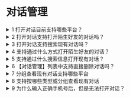 # 对话管理

<details>

<summary>1 打开对话目前支持哪些平台？</summary>

<mark style="color:green;">问题回复</mark>：除了Meta Business Suite，其他平台都支持

</details>

<details>

<summary>2 打开对话支持打开陌生好友的对话吗？</summary>

<mark style="color:green;">问题回复</mark>：支持。

</details>

<details>

<summary>3 打开对话支持搜索现有对话吗？</summary>

<mark style="color:green;">问题回复</mark>：目前仅Telegram平台支持，更多平台持续开发中。

</details>

<details>

<summary>4 支持通过什么方式打开陌生好友的对话？</summary>

<mark style="color:green;">问题回复</mark>：账号ID、手机号

</details>

<details>

<summary>5 支持通过什么搜索信息打开现有对话？</summary>

<mark style="color:green;">问题回复</mark>：用户名称、ID和手机号码

</details>

<details>

<summary>6 【对话管理】列表中支持直接删除对话吗？</summary>

<mark style="color:green;">问题回复</mark>：不支持，需手动进行退出群组和删除。

</details>

<details>

<summary>7 分组查看现有对话支持哪些平台</summary>

<mark style="color:green;">问题回复</mark>：除了Meta，其他平台都支持

</details>

<details>

<summary>8 支持按哪些类型或分组查看现有对话</summary>

<mark style="color:green;">问题回复</mark>：支持按以下分组查看

对话类型：全部、私聊、群聊、频道（TG）

对话阅读：全部、未读、已回、已读未回

对话归档：全部、未归档、已归档

</details>

<details>

<summary>9 为什么输入正确手机号后，但是无法打开对话？</summary>

<mark style="color:green;">问题回复</mark>：输入的手机号并未注册开通该社交平台账号或者设置了不让陌生人通过手机号查找的权限。

LINE平台对不同区域账号限制添加好友

</details>



